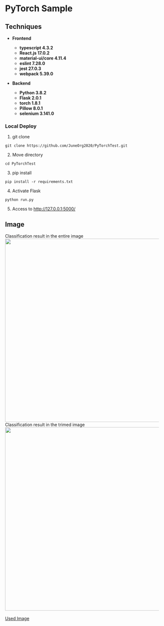 # PyTorch Sample

## Techniques

* __Frontend__
  * __typescript 4.3.2__ 
  * __React.js 17.0.2__
  * __material-ui/core 4.11.4__
  * __eslint 7.28.0__
  * __jest 27.0.3__
  * __webpack 5.39.0__

* __Backend__
  * __Python 3.8.2__
  * __Flask 2.0.1__
  * __torch 1.8.1__
  * __Pillow 8.0.1__
  * __selenium 3.141.0__

### Local Deploy
1.  git clone
```terminal
git clone https://github.com/JuneOrg2020/PyTorchTest.git
```

2.  Move directory
```terminal
cd PyTorchTest
```

3.  pip install
```terminal
pip install -r requirements.txt
```

4.  Activate Flask
```terminal
python run.py
```

5.  Access to http://127.0.0.1:5000/

## Image
Classification result in the entire image  <br>
<img src="https://user-images.githubusercontent.com/64642177/123520007-7f83cc00-d6e9-11eb-836a-aacd918494d2.png" width=600><br>
Classification result in the trimed image <br>
<img src="https://user-images.githubusercontent.com/64642177/123520008-84488000-d6e9-11eb-877c-94aa237aad17.png" width=600><br>
<br>
<a href="https://pixabay.com/ja/photos/%e3%83%9a%e3%83%83%e3%83%88-%e3%81%8b%e3%82%8f%e3%81%84%e3%81%84-%e5%8b%95%e7%89%a9-3157961/">Used Image</a>
